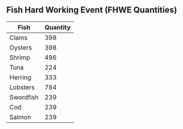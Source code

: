 ## Fish Hard Working Event (FHWE Quantities)

| Fish      | Quantity |
|-----------|----------|
| Clams     | 398      |
| Oysters   | 398      |
| Shrimp    | 496      |
| Tuna      | 224      |
| Herring   | 333      |
| Lobsters  | 784      |
| Swordfish | 239      |
| Cod       | 239      |
| Salmon    | 239      |
